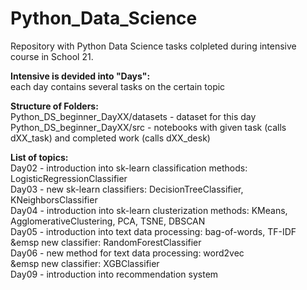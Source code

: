 # Python_Data_Science
Repository with Python Data Science tasks colpleted during intensive course in School 21.

**Intensive is devided into "Days":<br />**
each day contains several tasks on the certain topic

**Structure of Folders:<br />**
Python_DS_beginner_DayXX/datasets - dataset for this day<br />
Python_DS_beginner_DayXX/src - notebooks with given task (calls dXX_task) and completed work (calls dXX_desk)

**List of topics:<br />**
Day02 - introduction into sk-learn classification methods: LogisticRegressionClassifier<br />
Day03 - new sk-learn classifiers: DecisionTreeClassifier, KNeighborsClassifier<br />
Day04 - introduction into sk-learn clusterization methods: KMeans, AgglomerativeClustering, PCA, TSNE, DBSCAN<br />
Day05 - introduction into text data processing: bag-of-words, TF-IDF<br />
&emsp new classifier: RandomForestClassifier<br />
Day06 - new method for text data processing: word2vec<br />
&emsp new classifier: XGBClassifier<br />
Day09 - introduction into recommendation system
